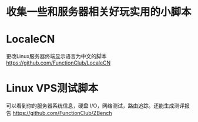 收集一些和服务器相关好玩实用的小脚本
=
# LocaleCN
更改Linux服务器终端显示语言为中文的脚本
    https://github.com/FunctionClub/LocaleCN
# Linux VPS测试脚本
可以看到你的服务器系统信息，硬盘 I/O，网络测试，路由追踪。还能生成测评报告
    https://github.com/FunctionClub/ZBench

